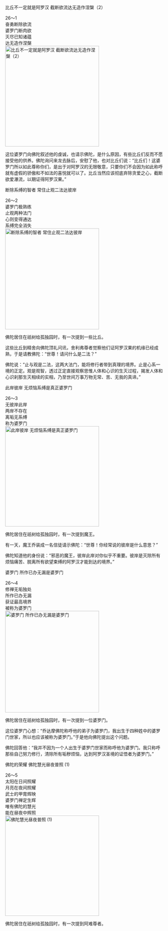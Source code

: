 比丘不一定就是阿罗汉 截断欲流达无造作涅槃（2）

<div class="e2">
<div>
26～1<br>
 奋勇断除欲流<br>
 婆罗门断肉欲<br>
 灭尽已知诸蕴<br>
 达无造作涅槃
</div>
<img src="images/fjj-95-1.jpg" width="300" height="322" alt="比丘不一定就是阿罗汉 截断欲流达无造作涅槃（2）"/>
</div>

这位婆罗门向佛陀叙述他的虔诚，也请示佛陀，是什么原因，有些比丘们反而不愿接受他的供养。佛陀询问来龙去脉后，安慰了他，也对比丘们说：“比丘们！这婆罗门所以如此尊称你们，是出于对阿罗汉的无限敬意，只要你们不会因为如此称呼就有虚假的骄傲和不如法的喜悦就可以了。比丘当然应该彻底弃除贪爱之心，截断欲爱瀑流，以期证得阿罗汉果。”

断除系缚的智者 常住止观二法达彼岸

<div class="e2">
<div>
26～2<br>
 婆罗门极熟练<br>
 止观两种法门<br>
 心则变得通达<br>
 系缚完全消失
</div>
<img src="images/fjj-95-2.jpg" width="300" height="323" alt="断除系缚的智者 常住止观二法达彼岸"/>
</div>

佛陀居住在祇树给孤独园时，有一次提到一些比丘。

这些比丘到精舍向佛陀顶礼问讯，舍利弗尊者觉察他们证阿罗汉果的机缘已经成熟，于是请教佛陀：“世尊！请问什么是二法？”

佛陀说：“止与观是二法，这两大法门，能将修行者带到真理的境界。止是心系一境的正定。观是观智，透过正定直接观察思惟人体和心识的生灭过程，揭发人体和心识刹那生灭相续的实相，乃至世间万事万物无常、苦、无我的真谛。”

此岸彼岸 无烦恼系缚是真正婆罗门

<div class="e2">
<div>
26～3<br>
 无彼岸此岸<br>
 两岸不存在<br>
 离垢无系缚<br>
 称为婆罗门
</div>
<img src="images/fjj-95-3.jpg" width="300" height="321" alt="此岸彼岸 无烦恼系缚是真正婆罗门"/>
</div>

佛陀居住在祇树给孤独园时，有一次提到魔王。

有一天，魔王乔装成一名信徒请示佛陀：“世尊！你经常说的彼岸是什么意思？”

佛陀知道他的身份说：“邪恶的魔王，彼岸此岸对你似乎不重要。彼岸是灭除所有烦恼痛苦、脱离所有欲望束缚的阿罗汉才能到达的境界。”

婆罗门 所作已办无漏是婆罗门

<div class="e2">
<div>
26～4<br>
 修禅无垢独处<br>
 所作已办无漏<br>
 获证最高境界<br>
 被称为婆罗门
</div>
<img src="images/fjj-95-4.jpg" width="300" height="325" alt="婆罗门 所作已办无漏是婆罗门"/>
</div>

佛陀居住在祇树给孤独园时，有一次提到一位婆罗门。

这位婆罗门心想：“乔达摩佛陀称呼他的弟子为婆罗门，我出生于四种姓中的婆罗门世家，所以也应该被称为婆罗门。”于是他向佛陀提出这个问题。

佛陀回答他：“我并不因为一个人出生于婆罗门世家而称呼他为婆罗门。我只称呼那些自己努力修行，清除所有垢秽烦恼，达到阿罗汉圣境的证悟者为婆罗门。”

佛陀的荣耀 佛陀慧光昼夜普照 (1)

<div class="e2">
<div>
26～5<br>
 太阳在日间照耀<br>
 月亮在夜间照耀<br>
 武士的甲胄辉映<br>
 婆罗门禅定生辉<br>
 唯有佛陀的慧光<br>
 能在昼夜中辉照
</div>
<img src="images/fjj-95-5.jpg" width="300" height="321" alt="佛陀慧光昼夜普照 (1)"/>
</div>

佛陀居住在祇树给孤独园时，有一次提到阿难尊者。
